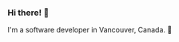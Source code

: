 ### Hi there! 👋 

I'm a software developer in Vancouver, Canada. 🍁

<!--
**HeinzKetchup57/HeinzKetchup57** is a ✨ _special_ ✨ repository because its `README.md` (this file) appears on your GitHub profile.

Here are some ideas to get you started:

- 🔭 I’m currently working on ...
Web API's

- 🌱 I’m currently learning ...
CI/CD Pipelines

- 👯 I’m looking to collaborate on ...

- 🤔 I’m looking for help with ...

- 💬 Ask me about ...

- 📫 How to reach me: ...

- 😄 Pronouns: ...

- ⚡ Fun fact: ...
I've travelled to over 30 countries in the world!
-->
